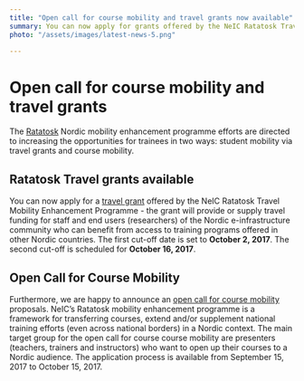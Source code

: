 ```yaml
---
title: "Open call for course mobility and travel grants now available"
summary: You can now apply for grants offered by the NeIC Ratatosk Travel Mobility Enhancement Programme.
photo: "/assets/images/latest-news-5.png"

---
```

# Open call for course mobility and travel grants

The [Ratatosk](/ratatosk) Nordic mobility enhancement programme efforts are directed to increasing the opportunities for trainees in two ways: student mobility via travel grants and course mobility.

## Ratatosk Travel grants available
You can now apply for a [travel grant](https://neic.no/training/travel-grant/) offered by the NeIC Ratatosk Travel Mobility Enhancement Programme - the grant will provide or supply travel funding for staff and end users (researchers) of the Nordic e-infrastructure community who can benefit from access to training programs offered in other Nordic countries. 
The first cut-off date is set to **October 2, 2017**. The second cut-off is scheduled for **October 16, 2017**.

## Open Call for Course Mobility
Furthermore, we are happy to announce an [open call for course mobility](https://neic.no/training/course-mobility/) proposals. NeIC’s Ratatosk mobility enhancement programme is a framework for transferring courses, extend and/or supplement national training efforts (even across national borders) in a Nordic context. The main target group for the open call for course course mobility are presenters (teachers, trainers and instructors) who want to open up their courses to a Nordic audience.
The application process is available from September 15, 2017 to October 15, 2017.

